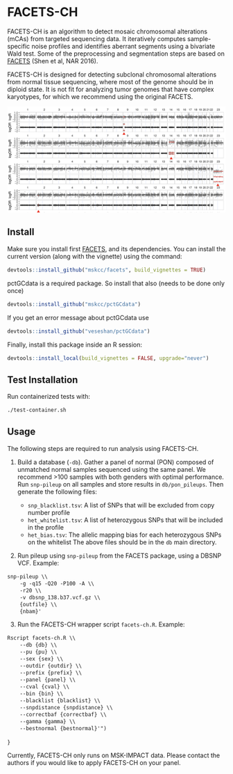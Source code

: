 # FACETS-CH

FACETS-CH is an algorithm to detect mosaic chromosomal alterations (mCAs) from targeted sequencing data. It iteratively computes sample-specific noise profiles and identifies aberrant segments using a bivariate Wald test. Some of the preprocessing and segmentation steps are based on [FACETS] (Shen et al, NAR 2016). 

FACETS-CH is designed for detecting subclonal chromosomal alterations from normal tissue sequencing, where most of the genome should be in diploid state. It is not fit for analyzing tumor genomes that have complex karyotypes, for which we recommend using the original FACETS.

![](/samples.png)

## Install

Make sure you install first [FACETS], and its dependencies. You can install the current version (along with the vignette) using the command:

```R
devtools::install_github("mskcc/facets", build_vignettes = TRUE)
```

pctGCdata is a required package. So install that also (needs to be done only once)

```R
devtools::install_github("mskcc/pctGCdata")
```

If you get an error message about pctGCdata use

```R
devtools::install_github("veseshan/pctGCdata")
```

Finally, install this package inside an R session:

```R
devtools::install_local(build_vignettes = FALSE, upgrade="never")
```

## Test Installation

Run containerized tests with:

```bash
./test-container.sh
```

## Usage

The following steps are required to run analysis using FACETS-CH. 

1. Build a database (`-db`). Gather a panel of normal (PON) composed of unmatched normal samples sequenced using the same panel. We recommend >100 samples with both genders with optimal performance. Run `snp-pileup` on all samples and store results in `db/pon_pileups`. Then generate the following files: 
    - `snp_blacklist.tsv`: A list of SNPs that will be excluded from copy number profile
    - `het_whitelist.tsv`: A list of heterozygous SNPs that will be included in the profile
    - `het_bias.tsv`: The allelic mapping bias for each heterozygous SNPs on the whitelist
The above files should be in the `db` main directory.

2. Run pileup using `snp-pileup` from the FACETS package, using a DBSNP VCF.
Example:
```
snp-pileup \\
    -g -q15 -Q20 -P100 -A \\
    -r20 \\
    -v dbsnp_138.b37.vcf.gz \\
    {outfile} \\
    {nbam}'
```
3. Run the FACETS-CH wrapper script `facets-ch.R`.
Example:
```
Rscript facets-ch.R \\
    --db {db} \\
    --pu {pu} \\
    --sex {sex} \\
    --outdir {outdir} \\
    --prefix {prefix} \\
    --panel {panel} \\
    --cval {cval} \\
    --bin {bin} \\
    --blacklist {blacklist} \\
    --snpdistance {snpdistance} \\
    --correctbaf {correctbaf} \\
    --gamma {gamma} \\
    --bestnormal {bestnormal}'")

}
```
Currently, FACETS-CH only runs on MSK-IMPACT data. Please contact the authors if you would like to apply FACETS-CH on your panel.

<!-- References -->

[FACETS]: https://github.com/mskcc/facets
